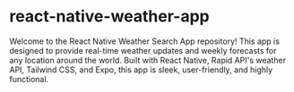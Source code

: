 # react-native-weather-app
Welcome to the React Native Weather Search App repository! This app is designed to provide real-time weather updates and weekly forecasts for any location around the world. Built with React Native, Rapid API's weather API, Tailwind CSS, and Expo, this app is sleek, user-friendly, and highly functional.
